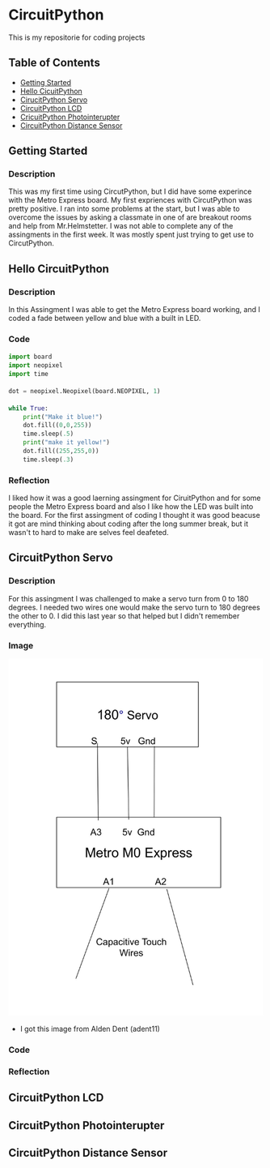 # CircuitPython
This is my repositorie for coding projects 

## Table of Contents 
* [Getting Started](#Getting-Started)
* [Hello CicuitPython](#Hello-CircuitPython) 
* [CirucitPython Servo](#CirucitPython-Servo)
* [CircuitPython LCD](#CircuitPython-LCD)
* [CricuitPython Photointerupter](#CircuitPthyon-Photointerupter)
* [CircuitPython Distance Sensor](#CircuitPython-Distance-Sensor)



## Getting Started 

### Description

This was my first time using CircutPython, but I did have some experince with the Metro Express board. My first expriences with CircutPython was pretty positive. I ran into some problems at the start, but I was able to overcome the issues by asking a classmate in one of are breakout rooms and help from Mr.Helmstetter. I was not able to complete any of the assingments in the first week. It was mostly spent just trying to get use to CircutPython. 

## Hello CircuitPython
### Description
In this Assingment I was able to get the Metro Express board working, and I coded a fade between yellow and blue with a built in LED.  

### Code 

```python 
import board
import neopixel
import time

dot = neopixel.Neopixel(board.NEOPIXEL, 1)

while True:
    print("Make it blue!")
    dot.fill((0,0,255))
    time.sleep(.5)
    print("make it yellow!")
    dot.fill((255,255,0))
    time.sleep(.3) 
```

### Reflection
I liked how it was a good laerning assingment for CiruitPython and for some people the Metro Express board and also I like how the LED was built into the board. For the first assingment of coding I thought it was good beacuse it got are mind thinking about coding after the long summer break, but it wasn't to hard to make are selves feel deafeted.  
    
## CircuitPython Servo 
### Description
For this assingment I was challenged to make a servo turn from 0 to 180 degrees. I needed two wires one would make the servo turn to 180 degrees the other to 0. I did this last year so that helped but I didn't remember everything.
### Image 
![Servo](image/CircuitPythonServoWiring.jpg) 
* I got this image from Alden Dent (adent11)
### Code 
### Reflection 
## CircuitPython LCD
## CircuitPython Photointerupter 
## CircuitPython Distance Sensor 

